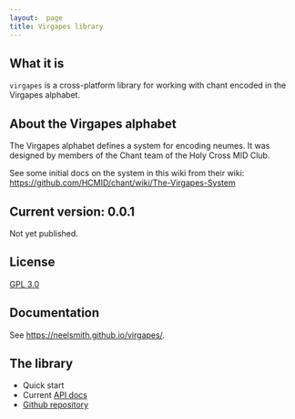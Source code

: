```yaml
---
layout:  page
title: Virgapes library
---
```



## What it is


`virgapes` is a cross-platform library for working with chant encoded in the Virgapes alphabet.

## About the Virgapes alphabet

The Virgapes alphabet defines a system for encoding neumes. It was designed by members of the Chant team of the Holy Cross MID Club.

See some initial docs on the system in this wiki from their wiki:  <https://github.com/HCMID/chant/wiki/The-Virgapes-System>




## Current version: 0.0.1

Not yet published.

## License


[GPL 3.0](https://opensource.org/licenses/gpl-3.0.html)

## Documentation

See https://neelsmith.github.io/virgapes/.



## The library


-   Quick start
-   Current [API docs](api/edu/holycross/shot/virgapes/index.html)
-   [Github repository](https://github.com/neelsmith/virgapes)
